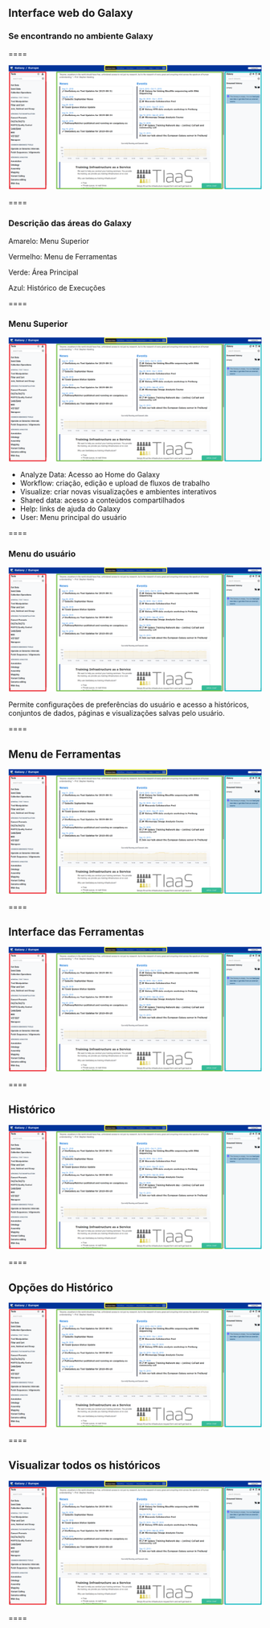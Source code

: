 ## Interface web do Galaxy

### Se encontrando no ambiente Galaxy

====

![avatar][avatar]

[avatar]: ../shared/img/interface.png

====

### Descrição das áreas do Galaxy

Amarelo: Menu Superior

Vermelho: Menu de Ferramentas

Verde: Área Principal

Azul: Histórico de Execuções

====

### Menu Superior

![avatar][avatar]

[avatar]: ../shared/img/menu.png

- Analyze Data: Acesso ao Home do Galaxy
- Workflow: criação, edição e upload de fluxos de trabalho
- Visualize: criar novas visualizações e ambientes interativos
- Shared data: acesso a conteúdos compartilhados
- Help: links de ajuda do Galaxy
- User: Menu principal do usuário

====

### Menu do usuário

![avatar][avatar]

[avatar]: ../shared/img/usermenu.png

Permite configurações de preferências do usuário e acesso a históricos, conjuntos de dados, páginas e visualizações salvas pelo usuário.

====

##  Menu de Ferramentas

![avatar][avatar]

[avatar]: ../shared/img/tools.png

====

## Interface das Ferramentas

![avatar][avatar]

[avatar]: ../shared/img/interfacetools.png

====

##  Histórico

![avatar][avatar]

[avatar]: ../shared/img/historico.png

====

##  Opções do Histórico

![avatar][avatar]

[avatar]: ../shared/img/opcoeshistorico.png

====

##  Visualizar todos os históricos

![avatar][avatar]

[avatar]: ../shared/img/todoshistoricos.png

====
